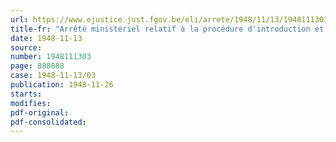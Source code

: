 ```yaml
---
url: https://www.ejustice.just.fgov.be/eli/arrete/1948/11/13/1948111303/justel
title-fr: "Arrêté ministériel relatif à la procédure d'introduction et d'examen des demandes de crédits maritimes, en exécution de la loi du 23 août 1948 tendant à assurer le maintien et le développement de la marine marchande, de la pêche maritime et de la construction maritime et instituant à ces fins un Fonds de l'Armement et des Constructions maritimes (abrogé par AM 03-06-1950, art. 4)"
date: 1948-11-13
source:
number: 1948111303
page: 888888
case: 1948-11-13/03
publication: 1948-11-26
starts:
modifies:
pdf-original:
pdf-consolidated:
---
```


